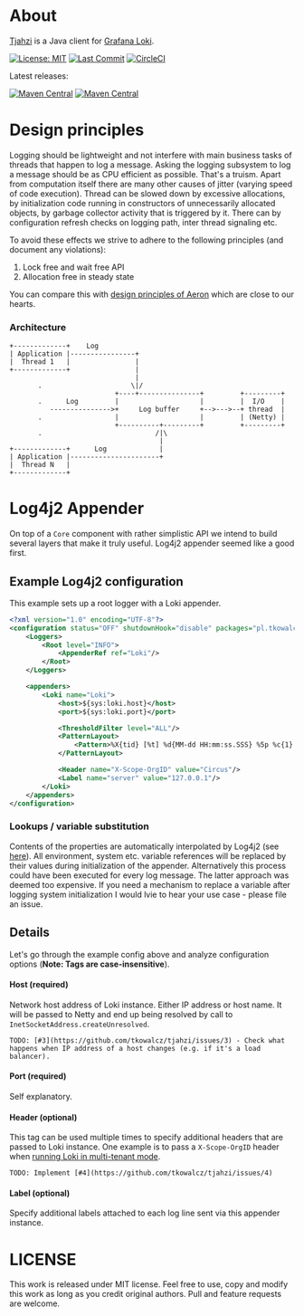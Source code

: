 # About
[Tjahzi](http://www.thorgal.com/personnages/tjahzi/) is a Java client for [Grafana Loki](https://grafana.com/oss/loki/).

[![License: MIT](https://img.shields.io/github/license/tkowalcz/tjahzi?style=for-the-badge)](https://github.com/tkowalcz/tjahzi/blob/master/LICENSE)
[![Last Commit](https://img.shields.io/github/last-commit/tkowalcz/tjahzi?style=for-the-badge)](https://github.com/tkowalcz/tjahzi/commits/master)
[![CircleCI](https://img.shields.io/circleci/build/github/tkowalcz/tjahzi?style=for-the-badge)](https://app.circleci.com/pipelines/github/tkowalcz/tjahzi?branch=master)

Latest releases:

[![Maven Central](https://img.shields.io/maven-central/v/pl.tkowalcz/core.svg?label=Core&style=for-the-badge)](https://search.maven.org/search?q=g:pl.tkowalcz)
[![Maven Central](https://img.shields.io/maven-central/v/pl.tkowalcz/log4j2-appender.svg?label=Log4j2%20Appender&style=for-the-badge)](https://search.maven.org/search?q=g:pl.tkowalcz)

# Design principles

Logging should be lightweight and not interfere with main business tasks of threads that happen to log a message. 
Asking the logging subsystem to log a message should be as CPU efficient as possible. 
That's a truism. Apart from computation itself there are many other causes of jitter (varying speed of code execution). 
Thread can be slowed down by excessive allocations, by initialization code running in constructors of unnecessarily allocated objects, 
by garbage collector activity that is triggered by it. There can by configuration refresh checks on logging path, inter thread signaling etc.

To avoid these effects we strive to adhere to the following principles (and document any violations):

1. Lock free and wait free API
2. Allocation free in steady state

You can compare this with [design principles of Aeron](https://github.com/real-logic/aeron/wiki/Design-Principles) which are close to our hearts.

### Architecture
```                                                                 
+-------------+    Log                                                    
| Application |----------------+                                          
|  Thread 1   |                |                                          
+-------------+                |                                          
                               |                                          
       .                      \|/                                          
                          +----+---------------+         +---------+      
       .      Log         |                    |         |  I/O    |      
          --------------->+     Log buffer     +-->--->--+ thread  |      
       .                  |                    |         | (Netty) |      
                          +----------+---------+         +---------+      
       .                            /|\                                    
                                     |                                    
+-------------+      Log             |                                    
| Application |----------------------+                                    
|  Thread N   |                                                           
+-------------+                                                           
```

# Log4j2 Appender

On top of a `Core` component  with rather simplistic API we intend to build several layers that make it truly useful. Log4j2 
appender seemed like a good first.

## Example Log4j2 configuration

This example sets up a root logger with a Loki appender.

```xml
<?xml version="1.0" encoding="UTF-8"?>
<configuration status="OFF" shutdownHook="disable" packages="pl.tkowalcz.tjahzi.log4j2">
    <Loggers>
        <Root level="INFO">
            <AppenderRef ref="Loki"/>
        </Root>
    </Loggers>

    <appenders>
        <Loki name="Loki">
            <host>${sys:loki.host}</host>
            <port>${sys:loki.port}</port>

            <ThresholdFilter level="ALL"/>
            <PatternLayout>
                <Pattern>%X{tid} [%t] %d{MM-dd HH:mm:ss.SSS} %5p %c{1} - %m%n%exception{full}</Pattern>
            </PatternLayout>

            <Header name="X-Scope-OrgID" value="Circus"/>
            <Label name="server" value="127.0.0.1"/>
        </Loki>
    </appenders>
</configuration>
``` 
           
### Lookups / variable substitution 

Contents of the properties are automatically interpolated by Log4j2 (see [here](https://logging.apache.org/log4j/log4j-2.2/manual/lookups.html)).
All environment, system etc. variable references will be replaced by their values during initialization of the appender. 
Alternatively this process could have been executed for every log message. The latter approach was deemed too expensive. If you need a mechanism
to replace a variable after logging system initialization I would lvie to hear your use case - please file an issue. 
      
## Details

Let's go through the example config above and analyze configuration options (**Note: Tags are case-insensitive**).

#### Host (required)

Network host address of Loki instance. Either IP address or host name. It will be passed to Netty and end up being resolved
 by call to `InetSocketAddress.createUnresolved`. 
 
```
TODO: [#3](https://github.com/tkowalcz/tjahzi/issues/3) - Check what happens when IP address of a host changes (e.g. if it's a load balancer).
```

#### Port (required)

Self explanatory.

#### Header (optional)

This tag can be used multiple times to specify additional headers that are passed to Loki instance. One example is to pass
a `X-Scope-OrgID` header when [running Loki in multi-tenant mode](https://grafana.com/docs/loki/latest/operations/authentication/).

```
TODO: Implement [#4](https://github.com/tkowalcz/tjahzi/issues/4)
```

#### Label (optional)

Specify additional labels attached to each log line sent via this appender instance.
                                                                                                                                                    
# LICENSE

This work is released under MIT license. Feel free to use, copy and modify this work as long as you credit original authors. 
Pull and feature requests are welcome.
